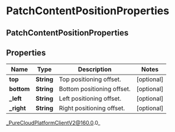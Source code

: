 # PatchContentPositionProperties

## PatchContentPositionProperties

## Properties

|Name | Type | Description | Notes|
|------------ | ------------- | ------------- | -------------|
| **top** | **String** | Top positioning offset. | [optional] |
| **bottom** | **String** | Bottom positioning offset. | [optional] |
| **_left** | **String** | Left positioning offset. | [optional] |
| **_right** | **String** | Right positioning offset. | [optional] |



_PureCloudPlatformClientV2@160.0.0_
